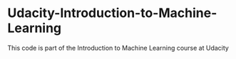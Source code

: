 # Udacity-Introduction-to-Machine-Learning

This code is part of the Introduction to Machine Learning course at Udacity
